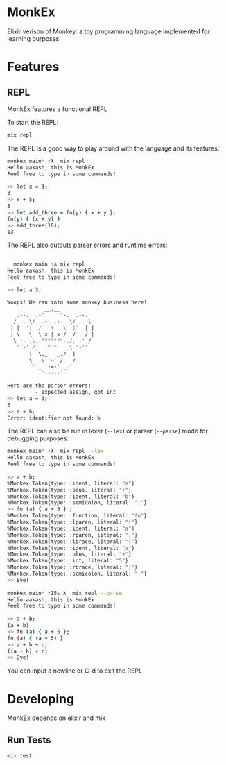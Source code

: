 # MonkEx

Elixir verison of Monkey: a toy programming language implemented for learning purposes

# Features



## REPL

MonkEx features a functional REPL

To start the REPL:

```sh
mix repl
```

The REPL is a good way to play around with the language and its features:

```sh
monkex main* ⇡λ  mix repl
Hello aakash, this is MonkEx
Feel free to type in some commands!
                                                                                                                                                  
>> let x = 3;
3
>> x + 5;
8
>> let add_three = fn(y) { x + y };
fn(y) { (x + y) }
>> add_three(10);
13

```

The REPL also outputs parser errors and runtime errors: 
```sh
  
  monkex main ⇡λ mix repl
Hello aakash, this is MonkEx
Feel free to type in some commands!

>> let a 3;

Woops! We ran into some monkey business here!
            __,__
   .--.  .-"     "-.  .--.
  / .. \/  .-. .-.  \/ .. \
 | |  '|  /   Y   \  |'  | |
 | \   \  \ x | x /  /   / |
  \ '- ,\.-"""""""-./, -' /
   ''-' /_   ^ ^   _\ '-''
       |  \._   _./  |
       \   \ '~' /   /
        '._ '-=-' _.'
           '-----'

Here are the parser errors:
         - expected assign, got int
>> let a = 3;
3
>> a + b;
Error: identifier not found: b

```

The REPL can also be run in lexer (`--lex`) or parser (`--parse`) mode for debugging purposes:

```sh
monkex main* ⇡λ  mix repl --lex
Hello aakash, this is MonkEx
Feel free to type in some commands!
                                                                                                                                                  
>> a + b;
%Monkex.Token{type: :ident, literal: "a"}
%Monkex.Token{type: :plus, literal: "+"}
%Monkex.Token{type: :ident, literal: "b"}
%Monkex.Token{type: :semicolon, literal: ";"}
>> fn (a) { a + 5 } ;
%Monkex.Token{type: :function, literal: "fn"}
%Monkex.Token{type: :lparen, literal: "("}
%Monkex.Token{type: :ident, literal: "a"}
%Monkex.Token{type: :rparen, literal: ")"}
%Monkex.Token{type: :lbrace, literal: "{"}
%Monkex.Token{type: :ident, literal: "a"}
%Monkex.Token{type: :plus, literal: "+"}
%Monkex.Token{type: :int, literal: "5"}
%Monkex.Token{type: :rbrace, literal: "}"}
%Monkex.Token{type: :semicolon, literal: ";"}
>> Bye!
                                                                                                                                                  
monkex main* ⇡15s λ  mix repl --parse
Hello aakash, this is MonkEx
Feel free to type in some commands!
                                                                                                                                                  
>> a + b;
(a + b)
>> fn (a) { a + 5 };
fn (a) { (a + 5) }
>> a + b + c;
((a + b) + c)
>> Bye!
```


You can input a newline or C-d to exit the REPL


# Developing

MonkEx depends on elixir and mix

## Run Tests

```sh
mix test
```

